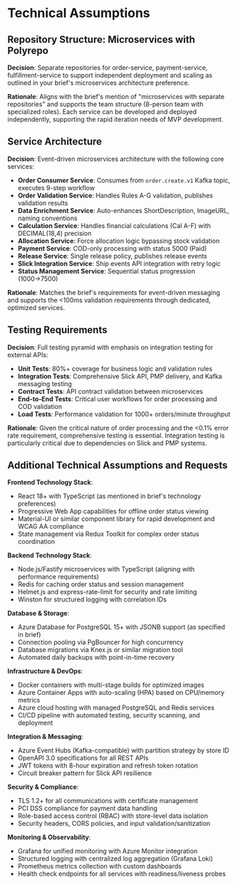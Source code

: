 # Technical Assumptions

## Repository Structure: Microservices with Polyrepo

**Decision**: Separate repositories for order-service, payment-service, fulfillment-service to support independent deployment and scaling as outlined in your brief's microservices architecture preference.

**Rationale**: Aligns with the brief's mention of "microservices with separate repositories" and supports the team structure (8-person team with specialized roles). Each service can be developed and deployed independently, supporting the rapid iteration needs of MVP development.

## Service Architecture

**Decision**: Event-driven microservices architecture with the following core services:
- **Order Consumer Service**: Consumes from `order.create.v1` Kafka topic, executes 9-step workflow
- **Order Validation Service**: Handles Rules A-G validation, publishes validation results
- **Data Enrichment Service**: Auto-enhances ShortDescription, ImageURL, naming conventions
- **Calculation Service**: Handles financial calculations (Cal A-F) with DECIMAL(18,4) precision
- **Allocation Service**: Force allocation logic bypassing stock validation
- **Payment Service**: COD-only processing with status 5000 (Paid)
- **Release Service**: Single release policy, publishes release events
- **Slick Integration Service**: Ship events API integration with retry logic
- **Status Management Service**: Sequential status progression (1000→7500)

**Rationale**: Matches the brief's requirements for event-driven messaging and supports the <100ms validation requirements through dedicated, optimized services.

## Testing Requirements

**Decision**: Full testing pyramid with emphasis on integration testing for external APIs:
- **Unit Tests**: 80%+ coverage for business logic and validation rules
- **Integration Tests**: Comprehensive Slick API, PMP delivery, and Kafka messaging testing
- **Contract Tests**: API contract validation between microservices
- **End-to-End Tests**: Critical user workflows for order processing and COD validation
- **Load Tests**: Performance validation for 1000+ orders/minute throughput

**Rationale**: Given the critical nature of order processing and the <0.1% error rate requirement, comprehensive testing is essential. Integration testing is particularly critical due to dependencies on Slick and PMP systems.

## Additional Technical Assumptions and Requests

**Frontend Technology Stack**:
- React 18+ with TypeScript (as mentioned in brief's technology preferences)
- Progressive Web App capabilities for offline order status viewing
- Material-UI or similar component library for rapid development and WCAG AA compliance
- State management via Redux Toolkit for complex order status coordination

**Backend Technology Stack**:
- Node.js/Fastify microservices with TypeScript (aligning with performance requirements)
- Redis for caching order status and session management
- Helmet.js and express-rate-limit for security and rate limiting
- Winston for structured logging with correlation IDs

**Database & Storage**:
- Azure Database for PostgreSQL 15+ with JSONB support (as specified in brief)
- Connection pooling via PgBouncer for high concurrency
- Database migrations via Knex.js or similar migration tool
- Automated daily backups with point-in-time recovery

**Infrastructure & DevOps**:
- Docker containers with multi-stage builds for optimized images
- Azure Container Apps with auto-scaling (HPA) based on CPU/memory metrics
- Azure cloud hosting with managed PostgreSQL and Redis services
- CI/CD pipeline with automated testing, security scanning, and deployment

**Integration & Messaging**:
- Azure Event Hubs (Kafka-compatible) with partition strategy by store ID
- OpenAPI 3.0 specifications for all REST APIs
- JWT tokens with 8-hour expiration and refresh token rotation
- Circuit breaker pattern for Slick API resilience

**Security & Compliance**:
- TLS 1.2+ for all communications with certificate management
- PCI DSS compliance for payment data handling
- Role-based access control (RBAC) with store-level data isolation
- Security headers, CORS policies, and input validation/sanitization

**Monitoring & Observability**:
- Grafana for unified monitoring with Azure Monitor integration
- Structured logging with centralized log aggregation (Grafana Loki)
- Prometheus metrics collection with custom dashboards
- Health check endpoints for all services with readiness/liveness probes
